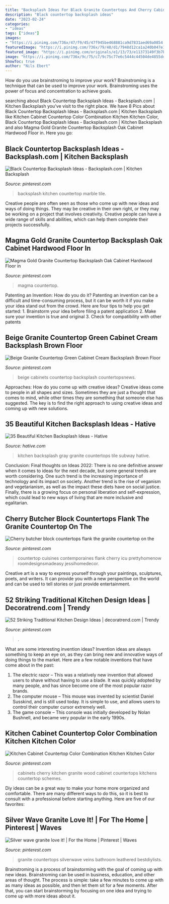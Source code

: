 ```yaml
---
title: "Backsplash Ideas For Black Granite Countertops And Cherry Cabinets : Countertop Cuisines Contemporaines Flank Cherry Icu Prettyhomenow Roomdesignsmadeasy Jessihomedecor"
description: "Black countertop backsplash ideas"
date: "2023-02-24"
categories:
- "ideas"
tags: ["ideas"]
images:
- "https://i.pinimg.com/736x/47/f9/45/47f945be468881ca9d7831aed69a0854.jpg"
featuredImage: "https://i.pinimg.com/736x/79/48/d1/7948d12ca1a240b047e1acedfde12a88--backsplash-tile-backsplash-ideas.jpg"
featured_image: "https://i.pinimg.com/originals/e1/13/73/e11373149f3b7bc616f1a1ae8a309e31.jpg"
image: "https://i.pinimg.com/736x/9c/75/c7/9c75c77e6c5444c44504de4855dde8fc.jpg"
ShowToc: true
author: "Nils Ebert"
---
```



How do you use brainstroming to improve your work?
Brainstroming is a technique that can be used to improve your work. Brainstroming uses the power of focus and concentration to achieve goals.

	

		
searching about Black Countertop Backsplash Ideas - Backsplash.com | Kitchen Backsplash you've visit to the right place. We have 8 Pics about Black Countertop Backsplash Ideas - Backsplash.com | Kitchen Backsplash like Kitchen Cabinet Countertop Color Combination Kitchen Kitchen Color, Black Countertop Backsplash Ideas - Backsplash.com | Kitchen Backsplash and also Magma Gold Granite Countertop Backsplash Oak Cabinet Hardwood Floor in. Here you go:
		
    
## Black Countertop Backsplash Ideas - Backsplash.com | Kitchen Backsplash

<img loading=lazy src="https://i.pinimg.com/736x/79/48/d1/7948d12ca1a240b047e1acedfde12a88--backsplash-tile-backsplash-ideas.jpg" onerror="this.onerror=null;this.src='https://tse2.mm.bing.net/th?id=OIP.4fD-qOz8TutQDp4PX2uEmgHaFQ&amp;pid=15.1';" alt="Black Countertop Backsplash Ideas - Backsplash.com | Kitchen Backsplash">

_Source: pinterest.com_

>backsplash kitchen countertop marble tile. 

	

Creative people are often seen as those who come up with new ideas and ways of doing things. They may be creative in their own right, or they may be working on a project that involves creativity. Creative people can have a wide range of skills and abilities, which can help them complete their projects successfully.

    
## Magma Gold Granite Countertop Backsplash Oak Cabinet Hardwood Floor In

<img loading=lazy src="https://i.pinimg.com/736x/06/84/17/06841781527ae792209c8927cac62afc.jpg" onerror="this.onerror=null;this.src='https://tse3.mm.bing.net/th?id=OIP.hVZK_aJjsCzChaccgqIxwAHaLG&amp;pid=15.1';" alt="Magma Gold Granite Countertop Backsplash Oak Cabinet Hardwood Floor in">

_Source: pinterest.com_

>magma countertop. 

	

Patenting an Invention: How do you do it?
Patenting an invention can be a difficult and time-consuming process, but it can be worth it if you make your idea stand out from the crowd. Here are four tips to help you get started: 1. Brainstorm your idea before filing a patent application 
2. Make sure your invention is true and original 
3. Check for compatibility with other patents 

    
## Beige Granite Countertop Green Cabinet Cream Backsplash Brown Floor

<img loading=lazy src="https://i.pinimg.com/originals/e1/13/73/e11373149f3b7bc616f1a1ae8a309e31.jpg" onerror="this.onerror=null;this.src='https://tse2.mm.bing.net/th?id=OIP.llYEKUQj8yOCBSYs-_986QHaLH&amp;pid=15.1';" alt="Beige Granite Countertop Green Cabinet Cream Backsplash Brown Floor">

_Source: pinterest.com_

>beige cabinets countertop backsplash countertopsnews. 

	

Approaches: How do you come up with creative ideas?
Creative ideas come to people in all shapes and sizes. Sometimes they are just a thought that comes to mind, while other times they are something that someone else has suggested. The key is to find the right approach to using creative ideas and coming up with new solutions.

    
## 35 Beautiful Kitchen Backsplash Ideas - Hative

<img loading=lazy src="https://hative.com/wp-content/uploads/2016/05/kitchen-backsplash-ideas/34-kitchen-backsplash-ideas.jpg" onerror="this.onerror=null;this.src='https://tse2.mm.bing.net/th?id=OIP.cc_5TqUNTNBRhz8wNu9v9AHaLG&amp;pid=15.1';" alt="35 Beautiful Kitchen Backsplash Ideas - Hative">

_Source: hative.com_

>kitchen backsplash gray granite countertops tile subway hative. 

	

Conclusion:
Final thoughts on Ideas 2022:
There is no one definitive answer when it comes to ideas for the next decade, but some general trends are worth considering. One such trend is the increasing importance of technology and its impact on society. Another trend is the rise of veganism and vegetarianism, as well as the impact these diets have on social justice. Finally, there is a growing focus on personal liberation and self-expression, which could lead to new ways of living that are more inclusive and egalitarian.

    
## Cherry Butcher Block Countertops Flank The Granite Countertop On The

<img loading=lazy src="https://i.pinimg.com/736x/47/f9/45/47f945be468881ca9d7831aed69a0854.jpg" onerror="this.onerror=null;this.src='https://tse3.mm.bing.net/th?id=OIP.-dNlhBxs3T9Cdz8GYPfO8QAAAA&amp;pid=15.1';" alt="Cherry butcher block countertops flank the granite countertop on the">

_Source: pinterest.com_

>countertop cuisines contemporaines flank cherry icu prettyhomenow roomdesignsmadeasy jessihomedecor. 

	

Creative art is a way to express yourself through your paintings, sculptures, poets, and writers. It can provide you with a new perspective on the world and can be used to tell stories or just provide entertainment.

    
## 52 Striking Traditional Kitchen Design Ideas | Decoratrend.com | Trendy

<img loading=lazy src="https://i.pinimg.com/736x/9c/75/c7/9c75c77e6c5444c44504de4855dde8fc.jpg" onerror="this.onerror=null;this.src='https://tse1.mm.bing.net/th?id=OIP.q3JPcSrQawa3SKVMngSJngHaK6&amp;pid=15.1';" alt="52 Striking Traditional Kitchen Design Ideas | decoratrend.com | Trendy">

_Source: pinterest.com_

>. 

	

What are some interesting invention ideas?
Invention ideas are always something to keep an eye on, as they can bring new and innovative ways of doing things to the market. Here are a few notable inventions that have come about in the past: 
1. The electric razor – This was a relatively new invention that allowed users to shave without having to use a blade. It was quickly adopted by many people, and has since become one of the most popular razor brands. 
2. The computer mouse – This mouse was invented by scientist Daniel Susskind, and is still used today. It is simple to use, and allows users to control their computer cursor extremely well. 
3. The game console – This console was initially developed by Nolan Bushnell, and became very popular in the early 1990s.

    
## Kitchen Cabinet Countertop Color Combination Kitchen Kitchen Color

<img loading=lazy src="https://i.pinimg.com/736x/ac/eb/2c/aceb2cf4b332f2057a698fe99edfe412.jpg" onerror="this.onerror=null;this.src='https://tse3.mm.bing.net/th?id=OIP.p9ZbaaOnpXnt2fw4sUC9CQHaLK&amp;pid=15.1';" alt="Kitchen Cabinet Countertop Color Combination Kitchen Kitchen Color">

_Source: pinterest.com_

>cabinets cherry kitchen granite wood cabinet countertops kitchens countertop schemes. 

	

Diy ideas can be a great way to make your home more organized and comfortable. There are many different ways to do this, so it is best to consult with a professional before starting anything. Here are five of our favorites: 

    
## Silver Wave Granite Love It! | For The Home | Pinterest | Waves

<img loading=lazy src="https://s-media-cache-ak0.pinimg.com/736x/98/87/61/988761e8032e6ba48e9951d4025892c9.jpg" onerror="this.onerror=null;this.src='https://tse2.mm.bing.net/th?id=OIP.b_pEU2puGbkTiRoNGGcNeAHaLH&amp;pid=15.1';" alt="Silver wave granite love it! | For the Home | Pinterest | Waves">

_Source: pinterest.com_

>granite countertops silverwave veins bathroom leathered bestdiylists. 

	

Brainstroming is a process of brainstorming with the goal of coming up with new ideas. Brainstroming can be used in business, education, and other areas of thought. The process is simple: take a few minutes to come up with as many ideas as possible, and then let them sit for a few moments. After that, you can start brainstorming by focusing on one idea and trying to come up with more ideas about it.

